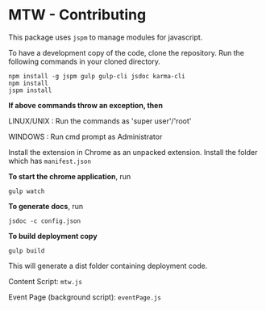MTW - Contributing
==================

This package uses `jspm` to manage modules for javascript.

To have a development copy of the code, clone the repository. Run the following commands in your cloned directory.

```shell
npm install -g jspm gulp gulp-cli jsdoc karma-cli
npm install
jspm install
```

**If above commands throw an exception, then** 

LINUX/UNIX : Run the commands as 'super user'/'root'

WINDOWS : Run cmd prompt as Administrator


Install the extension in Chrome as an unpacked extension. Install the folder which has `manifest.json`

**To start the chrome application**, run

```shell
gulp watch
```

**To generate docs**, run

```shell
jsdoc -c config.json
```

**To build deployment copy**
```shell
gulp build
```
This will generate a dist folder containing deployment code.

Content Script: `mtw.js`

Event Page (background script): `eventPage.js`
